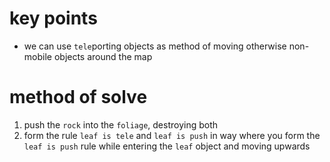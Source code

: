 # key points
* we can use `tele`porting objects as method of moving otherwise non-mobile objects around the map
# method of solve
1) push the `rock` into the `foliage`, destroying both
2) form the rule `leaf is tele` and `leaf is push` in way where you form the `leaf is push` rule while entering the `leaf` object and moving upwards

